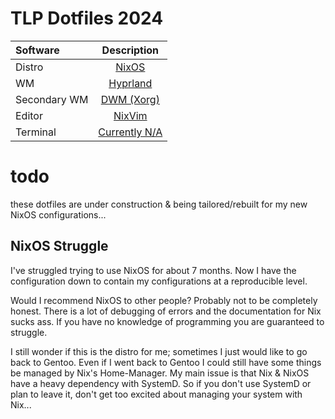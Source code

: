 # TLP Dotfiles 2024

| Software      | Description |
| :---          |    :----:   |
| Distro     | [NixOS](https://nixos.org)  |
| WM     | [Hyprland](https://hyprland.org/)  |
| Secondary WM     | [DWM (Xorg)](https://github.com/thelinuxpirate/sleepy-dwm)  |
| Editor           | [NixVim](https://github.com/thelinuxpirate/NixOS-Dotfiles)    |
| Terminal         | [Currently N/A](https://github.com/thelinuxpirate/)                 |

# todo
these dotfiles are under construction & being tailored/rebuilt for my new NixOS configurations...

## NixOS Struggle
I've struggled trying to use NixOS for about 7 months. 
Now I have the configuration down to contain my configurations at a reproducible level.

Would I recommend NixOS to other people? Probably not to be completely honest.
There is a lot of debugging of errors and the documentation for Nix sucks ass.
If you have no knowledge of programming you are guaranteed to struggle.

I still wonder if this is the distro for me; sometimes I just would like to go back to Gentoo.
Even if I went back to Gentoo I could still have some things be managed by Nix's Home-Manager.
My main issue is that Nix & NixOS have a heavy dependency with SystemD. So if you don't use SystemD
or plan to leave it, don't get too excited about managing your system with Nix...
